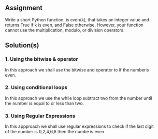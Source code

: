 ## Assignment

Write a short Python function, is even(k), that takes an integer value and
returns True if k is even, and False otherwise. However, your function
cannot use the multiplication, modulo, or division operators.

## Solution(s)
### 1. Using the bitwise & operator
In this approach we shall use the bitwise and operator to if the numberis even.
### 2. Using conditional loops
In this approach we use the while loop subtract two from the number until the number is equal to or less than two.
### 3. Using Regular Expressions
In this appproach we shall use regular expressions to check if the last digit of the number is 0,2,4,6,8 then the numbe is even